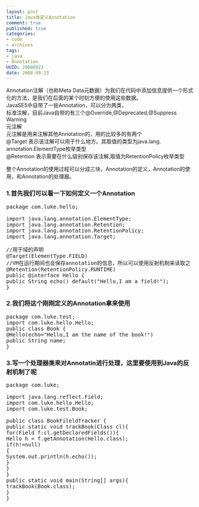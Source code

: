 ```yaml
---
layout: post
title: Java自定义Annotation
comment: true
published: true
categories:
- code
- archives
tags:
- java
- Annotation
UUID: 20080923
date: 2008-09-23
---
```


Annotation注解（也称Meta Data元数据）为我们在代码中添加信息提供一个形式化的方法，是我们在后面的某个时刻方便的使用这些数据。  
JavaSE5中自带了一些Annotation，可以分为两类，  
标准注解，目前Java自带的有三个@Override,@Deprecated,@Suppress   Warning  
元注解  
元注解是用来注解其他Annotation的，用的比较多的有两个  
@Target 表示该注解可以用于什么地方。其取值的类型为java.lang.  annotation.ElementType枚举类型  
@Retention 表示需要在什么级别保存该注解,取值为RetentionPolicy枚举类型  
  
整个Annotation的使用过程可以分成三块，Annotation的定义，Annotation的使用，和Annotation的处理器。  

### 1.首先我们可以看一下如何定义一个Annotation  
<pre id="java">
package com.luke.hello;

import java.lang.annotation.ElementType;
import java.lang.annotation.Retention;
import java.lang.annotation.RetentionPolicy;
import java.lang.annotation.Target;

//用于域的声明
@Target(ElementType.FIELD)
//VM在运行期间也会保存annotation的信息，所以可以使用反射机制来读取之
@Retention(RetentionPolicy.RUNTIME)
public @interface Hello {
public String echo() default("Hello,I am a field!");
}
</pre>

### 2.我们将这个刚刚定义的Annotation拿来使用
<pre id="java">
package com.luke.test;
import com.luke.hello.Hello;
public class Book {
@Hello(echo="Hello,I am the name of the book!")
public String name;
}
</pre>
### 3.写一个处理器类来对Annotatin进行处理，这里要使用到Java的反射机制了呢
<pre id="java">
package com.luke;

import java.lang.reflect.Field;
import com.luke.hello.Hello;
import com.luke.test.Book;

public class BookFileldTracker {
public static void trackBook(Class<?> cl){
for(Field f:cl.getDeclaredFields()){
Hello h = f.getAnnotation(Hello.class);
if(h!=null)
{
System.out.println(h.echo());
}
}
}
public static void main(String[] args){
trackBook(Book.class);
}
}
</pre>
